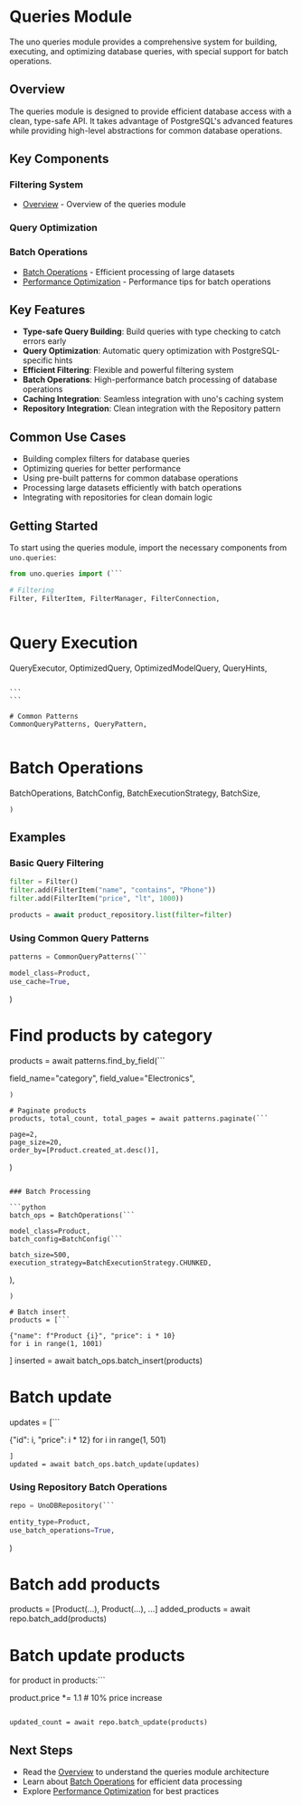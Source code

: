 # Queries Module

The uno queries module provides a comprehensive system for building, executing, and optimizing database queries, with special support for batch operations.

## Overview

The queries module is designed to provide efficient database access with a clean, type-safe API. It takes advantage of PostgreSQL's advanced features while providing high-level abstractions for common database operations.

## Key Components

### Filtering System

- [Overview](overview.md) - Overview of the queries module
<!-- TODO: Create filter manager documentation -->
<!-- - [Filter Manager](filter-manager.md) - Managing complex query filters -->

### Query Optimization

<!-- TODO: Create optimized queries documentation -->
<!-- - [Optimized Queries](optimized_queries.md) - Building and executing optimized queries -->
<!-- TODO: Create common query patterns documentation -->
<!-- - [Common Query Patterns](common_patterns.md) - Pre-built implementations of common query patterns -->

### Batch Operations

- [Batch Operations](batch_operations.md) - Efficient processing of large datasets
- [Performance Optimization](/docs/performance/batch_operations.md) - Performance tips for batch operations

## Key Features

- **Type-safe Query Building**: Build queries with type checking to catch errors early
- **Query Optimization**: Automatic query optimization with PostgreSQL-specific hints
- **Efficient Filtering**: Flexible and powerful filtering system
- **Batch Operations**: High-performance batch processing of database operations
- **Caching Integration**: Seamless integration with uno's caching system
- **Repository Integration**: Clean integration with the Repository pattern

## Common Use Cases

- Building complex filters for database queries
- Optimizing queries for better performance
- Using pre-built patterns for common database operations
- Processing large datasets efficiently with batch operations
- Integrating with repositories for clean domain logic

## Getting Started

To start using the queries module, import the necessary components from `uno.queries`:

```python
from uno.queries import (```

# Filtering
Filter, FilterItem, FilterManager, FilterConnection,
``````

```
```

# Query Execution
QueryExecutor, OptimizedQuery, OptimizedModelQuery, QueryHints,
``````

```
```

# Common Patterns
CommonQueryPatterns, QueryPattern,
``````

```
```

# Batch Operations
BatchOperations, BatchConfig, BatchExecutionStrategy, BatchSize,
```
)
```

## Examples

### Basic Query Filtering

```python
filter = Filter()
filter.add(FilterItem("name", "contains", "Phone"))
filter.add(FilterItem("price", "lt", 1000))

products = await product_repository.list(filter=filter)
```

### Using Common Query Patterns

```python
patterns = CommonQueryPatterns(```

model_class=Product,
use_cache=True,
```
)

# Find products by category
products = await patterns.find_by_field(```

field_name="category",
field_value="Electronics",
```
)

# Paginate products
products, total_count, total_pages = await patterns.paginate(```

page=2,
page_size=20,
order_by=[Product.created_at.desc()],
```
)
```

### Batch Processing

```python
batch_ops = BatchOperations(```

model_class=Product,
batch_config=BatchConfig(```

batch_size=500,
execution_strategy=BatchExecutionStrategy.CHUNKED,
```
),
```
)

# Batch insert
products = [```

{"name": f"Product {i}", "price": i * 10} 
for i in range(1, 1001)
```
]
inserted = await batch_ops.batch_insert(products)

# Batch update
updates = [```

{"id": i, "price": i * 12}
for i in range(1, 501)
```
]
updated = await batch_ops.batch_update(updates)
```

### Using Repository Batch Operations

```python
repo = UnoDBRepository(```

entity_type=Product,
use_batch_operations=True,
```
)

# Batch add products
products = [Product(...), Product(...), ...]
added_products = await repo.batch_add(products)

# Batch update products
for product in products:```

product.price *= 1.1  # 10% price increase
```
    
updated_count = await repo.batch_update(products)
```

## Next Steps

- Read the [Overview](overview.md) to understand the queries module architecture
- Learn about [Batch Operations](batch_operations.md) for efficient data processing
- Explore [Performance Optimization](/docs/performance/batch_operations.md) for best practices